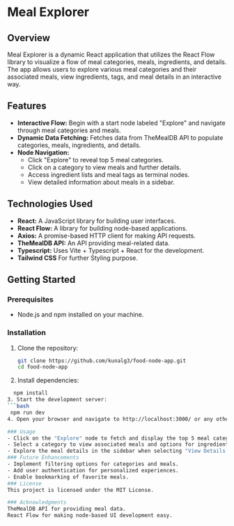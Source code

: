 # Meal Explorer

## Overview
Meal Explorer is a dynamic React application that utilizes the React Flow library to visualize a flow of meal categories, meals, ingredients, and details. The app allows users to explore various meal categories and their associated meals, view ingredients, tags, and meal details in an interactive way.

## Features
- **Interactive Flow:** Begin with a start node labeled "Explore" and navigate through meal categories and meals.
- **Dynamic Data Fetching:** Fetches data from TheMealDB API to populate categories, meals, ingredients, and details.
- **Node Navigation:**
  - Click "Explore" to reveal top 5 meal categories.
  - Click on a category to view meals and further details.
  - Access ingredient lists and meal tags as terminal nodes.
  - View detailed information about meals in a sidebar.

## Technologies Used
- **React:** A JavaScript library for building user interfaces.
- **React Flow:** A library for building node-based applications.
- **Axios:** A promise-based HTTP client for making API requests.
- **TheMealDB API:** An API providing meal-related data.
- **Typescript:** Uses Vite + Typescript + React for the development.
- **Tailwind CSS** For further Styling purpose.
## Getting Started

### Prerequisites
- Node.js and npm installed on your machine.

### Installation
1. Clone the repository:
   ```bash
   git clone https://github.com/kunalg3/food-node-app.git
   cd food-node-app
2. Install dependencies:
  ```bash
    npm install
3. Start the development server:
  ```bash
   npm run dev
4. Open your browser and navigate to http://localhost:3000/ or any other port

### Usage
- Click on the "Explore" node to fetch and display the top 5 meal categories.
- Select a category to view associated meals and options for ingredients, tags, and details.
- Explore the meal details in the sidebar when selecting "View Details."
### Future Enhancements
- Implement filtering options for categories and meals.
- Add user authentication for personalized experiences.
- Enable bookmarking of favorite meals.
### License
This project is licensed under the MIT License.

### Acknowledgments
TheMealDB API for providing meal data.
React Flow for making node-based UI development easy.